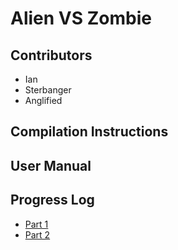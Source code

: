 # Alien VS Zombie

## Contributors
- Ian
- Sterbanger
- Anglified

## Compilation Instructions


## User Manual


## Progress Log
- [Part 1](PART1.md)
- [Part 2](PART2.md)





